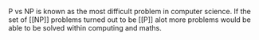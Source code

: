 P vs NP is known as the most difficult problem in computer science. If the set of [[NP]] problems turned out to be [[P]] alot more problems would be able to be solved within computing and maths. 
